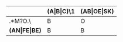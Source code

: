 || (A\|B\|C)\1 | (AB\|OE\|SK) |
| ------------- | ------------- | ------------- |
| .\*M?O.\ | B | O |
| **(AN\|FE\|BE)** | B | B |
